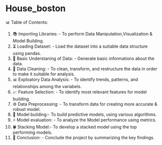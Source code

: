# House_boston
📊 Table of Contents:

1. 📚 Importing Libraries: - To perform Data Manipulation,Visualization & Model Building.
2. ⏳ Loading Dataset: - Load the dataset into a suitable data structure using pandas.
3. 🧠 Basic Understaning of Data: - Generate basic informations about the data.
4. 🧹 Data Cleaning: - To clean, transform, and restructure the data in order to make it suitable for analysis.
5. 📊 Exploatory Data Analysis: - To identify trends, patterns, and relationships among the variabels.
6. 📈 Feature Selection: - To identify most relevant features for model building.
7. ⚙️ Data Preprocessing: - To transform data for creating more accurate & robust model.
8. 🎯 Model building:- To build predictive models, using various algorithms.
9. ⚡️ Model evaluation: - To analyze the Model performance using metrics.
10. 🍀 Stacking Model:- To develop a stacked model using the top performing models.
11. 🎈 Conclusion: - Conclude the project by summarizing the key findings.
